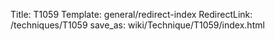 Title: T1059
Template: general/redirect-index
RedirectLink: /techniques/T1059
save_as: wiki/Technique/T1059/index.html